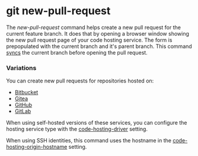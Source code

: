 # git new-pull-request

The _new-pull-request_ command helps create a new pull request for the current
feature branch. It does that by opening a browser window showing the new pull
request page of your code hosting service. The form is prepopulated with the
current branch and it's parent branch. This command [syncs](sync.md) the current
branch before opening the pull request.

### Variations

You can create new pull requests for repositories hosted on:

- [Bitbucket](https://bitbucket.org)
- [Gitea](https://gitea.com)
- [GitHub](https://github.com)
- [GitLab](https://gitlab.com)

When using self-hosted versions of these services, you can configure the hosting
service type with the
[code-hosting-driver](../preferences/code-hosting-driver.md) setting.

When using SSH identities, this command uses the hostname in the
[code-hosting-origin-hostname](../preferences/code-hosting-origin-hostname.md)
setting.
